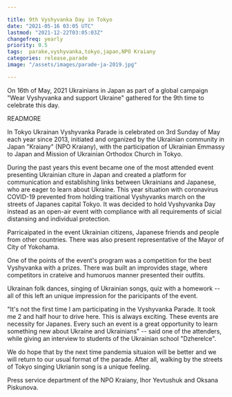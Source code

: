 ```yaml
---

title: 9th Vyshyvanka Day in Tokyo
date: "2021-05-16 03:05 UTC"
lastmod: "2021-12-22T03:05:03Z"
changefreq: yearly
priority: 0.5
tags:  parake,vyshyvanka,tokyo,japan,NPO Kraiany
categories: release,parade
image: "/assets/images/parade-ja-2019.jpg"

---
```


On 16th of May, 2021 Ukrainians in Japan as part of a global campaign
"Wear Vyshyvanka and support Ukraine" gathered for the 9th time to
celebrate this day.

READMORE

In Tokyo Ukrainan Vyshyvanka Parade is celebrated on 3rd Sunday of May
each year since 2013, initiated and organized by the Ukrainian community
in Japan "Kraiany" (NPO Kraiany), with the participation of Ukrainian
Emmassy to Japan and Mission of Ukrainian Orthodox Church in Tokyo.

During the past years this event became one of the most attended event
presenting Ukrainian clture in Japan and created a platform for
communication and establishing links between Ukrainians and Japanese,
who are eager to learn about Ukraine. This year situation with
coronavirus COVID-19 prevented from holding traitional Vyshyvanks march
on the streets of Japanes capital Tokyo. It was decided to hold
Vyshyvanka Day instead as an open-air event with compliance with all
requirements of sicial distansing and individual protection.

Parricaipated in the event Ukrainian citizens, Japanese friends and
people from other countries. There was also present representative of
the Mayor of City of Yokohama.

One of the points of the event's program was a competition for the best
Vyshyvanka with a prizes. There was built an improvides stage, where
competitors in crateive and humoruos manner presented their outfits.

Ukrainan folk dances, singing of Ukrainian songs, quiz with a homework
-- all of this left an unique impression for the paricipants of the
event.

"It's not the first time I am participating in the Vyshyvanka Parade. It
took me 2 and half hour to drive here. This is always exciting. These
events are necessity for Japanes.  Every such an event is a great
opportunity to learn something new about Ukraine and Ukrainians" -- said
one of the attenders, while giving an interview to students of the
Ukrainian school "Dzherelce".

We do hope that by the next time pandemia situaion will be better and we
will return to our usual format of the parade. After all, walking by the
streets of Tokyo singing Ukrianin song is a unique feeling.

Press service department of the NPO Kraiany,
Ihor Yevtushuk and Oksana Piskunova.
